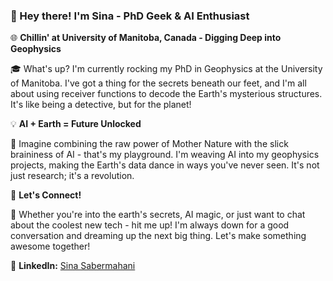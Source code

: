 ### 👋 Hey there! I'm Sina - PhD Geek & AI Enthusiast

🌐 **Chillin' at University of Manitoba, Canada - Digging Deep into Geophysics**

🎓 What's up? I'm currently rocking my PhD in Geophysics at the University of Manitoba. I've got a thing for the secrets beneath our feet, and I'm all about using receiver functions to decode the Earth's mysterious structures. It's like being a detective, but for the planet!

💡 **AI + Earth = Future Unlocked**

🤖 Imagine combining the raw power of Mother Nature with the slick braininess of AI - that's my playground. I'm weaving AI into my geophysics projects, making the Earth's data dance in ways you've never seen. It's not just research; it's a revolution.

🔗 **Let's Connect!**

🌟 Whether you're into the earth's secrets, AI magic, or just want to chat about the coolest new tech - hit me up! I'm always down for a good conversation and dreaming up the next big thing. Let's make something awesome together!

🔗 **LinkedIn:** [Sina Sabermahani](https://www.linkedin.com/in/sina-sabermahani/)
